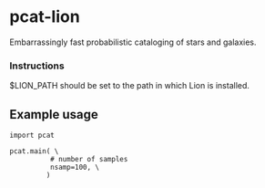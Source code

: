 # pcat-lion
Embarrassingly fast probabilistic cataloging of stars and galaxies.

### Instructions
$LION_PATH should be set to the path in which Lion is installed.

## Example usage

```
import pcat

pcat.main( \
          # number of samples
          nsamp=100, \
         )
 ```     
